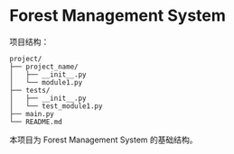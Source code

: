 # Forest Management System

项目结构：

```
project/
├── project_name/
│   ├── __init__.py
│   └── module1.py
├── tests/
│   ├── __init__.py
│   └── test_module1.py
├── main.py
└── README.md
```

本项目为 Forest Management System 的基础结构。
